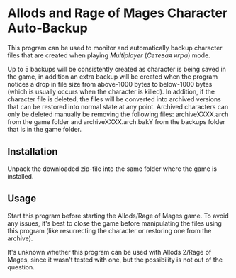 # Allods and Rage of Mages Character Auto-Backup

This program can be used to monitor and automatically backup character files that are created when playing *Multiplayer* (*Сетевая игра*) mode.

Up to 5 backups will be consistently created as character is being saved in the game, in addition an extra backup will be created when the program notices a drop in file size from above-1000 bytes to below-1000 bytes (which is usually occurs when the character is killed). In addition, if the character file is deleted, the files will be converted into archived versions that can be restored into normal state at any point. Archived characters can only be deleted manually be removing the following files: archiveXXXX.arch from the game folder and archiveXXXX.arch.bakY from the backups folder that is in the game folder.

## Installation

Unpack the downloaded zip-file into the same folder where the game is installed.

## Usage

Start this program before starting the Allods/Rage of Mages game. To avoid any issues, it's best to close the game before manipulating the files using this program (like resurrecting the character or restoring one from the archive).

It's unknown whether this program can be used with Allods 2/Rage of Mages, since it wasn't tested with one, but the possibility is not out of the question.
